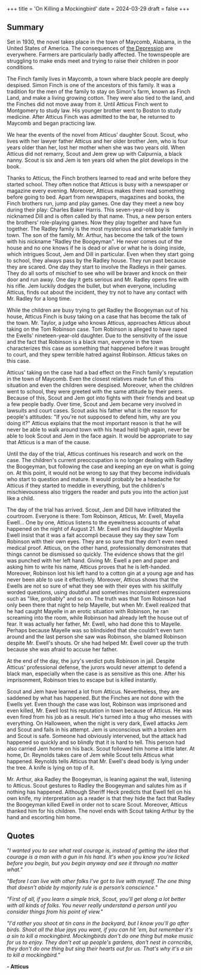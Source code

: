 +++
title = 'On Killing a Mockingbird'
date = 2024-03-29
draft = false
+++

## Summary
Set in 1930, the novel takes place in the town of Maycomb, Alabama, in the United States of America. The consequences of [the Depression](https://en.wikipedia.org/wiki/Great_Depression) are everywhere. Farmers are particularly badly affected. The townspeople are struggling to make ends meet and trying to raise their children in poor conditions.

The Finch family lives in Maycomb, a town where black people are deeply despised. Simon Finch is one of the ancestors of this family. It was a tradition for the men of the family to stay on Simon's farm, known as Finch Land, and make a living growing cotton. They were also tied to the land, and the Finches did not move away from it. Until Atticus Finch went to Montgomery to study law. His younger brother went to Boston to study medicine. After Atticus Finch was admitted to the bar, he returned to Maycomb and began practicing law.

We hear the events of the novel from Atticus' daughter Scout. Scout, who lives with her lawyer father Atticus and her older brother Jem, who is four years older than her, lost her mother when she was two years old. When Atticus did not remarry, Scout and Jem grew up with Calpurnia, a black nanny. Scout is six and Jem is ten years old when the plot develops in the book.

Thanks to Atticus, the Finch brothers learned to read and write before they started school. They often notice that Atticus is busy with a newspaper or magazine every evening. Moreover, Atticus makes them read something before going to bed. Apart from newspapers, magazines and books, the Finch brothers run, jump and play games. One day they meet a new boy during their play: Charles Baker Harris. This seven-year-old boy is nicknamed Dill and is often called by that name. Thus, a new person enters the brothers' role-playing games. Now they play together and have fun together.
The Radley family is the most mysterious and remarkable family in town. The son of the family, Mr. Arthur, has become the talk of the town with his nickname "Radley the Boogeyman". He never comes out of the house and no one knows if he is dead or alive or what he is doing inside, which intrigues Scout, Jem and Dill in particular. Even when they start going to school, they always pass by the Radley house. They run past because they are scared. One day they start to involve the Radleys in their games. They do all sorts of mischief to see who will be braver and knock on their door and run away. One day it gets serious and Mr. Radley opens fire with his rifle. Jem luckily dodges the bullet, but when everyone, including Atticus, finds out about the incident, they try not to have any contact with Mr. Radley for a long time.

While the children are busy trying to get Radley the Boogeyman out of his house, Atticus Finch is busy taking on a case that has become the talk of the town. Mr. Taylor, a judge who knows Atticus, approaches Atticus about taking on the Tom Robinson case. Tom Robinson is alleged to have raped the Ewells' nineteen-year-old daughter. Due to the sensitivity of the issue and the fact that Robinson is a black man, everyone in the town characterizes this case as something that happened before it was brought to court, and they spew terrible hatred against Robinson. Atticus takes on this case.

Atticus' taking on the case had a bad effect on the Finch family's reputation in the town of Maycomb. Even the closest relatives made fun of this situation and even the children were despised. Moreover, when the children went to school, they were greeted with the same attitude by their peers. Because of this, Scout and Jem got into fights with their friends and beat up a few people badly. Over time, Scout and Jem became very involved in lawsuits and court cases. Scout asks his father what is the reason for people's attitudes: "If you're not supposed to defend him, why are you doing it?" Atticus explains that the most important reason is that he will never be able to walk around town with his head held high again, never be able to look Scout and Jem in the face again. It would be appropriate to say that Atticus is a man of the cause.

Until the day of the trial, Atticus continues his research and work on the case. The children's current preoccupation is no longer dealing with Radley the Boogeyman, but following the case and keeping an eye on what is going on. At this point, it would not be wrong to say that they become individuals who start to question and mature. It would probably be a headache for Atticus if they started to meddle in everything, but the children's mischievousness also triggers the reader and puts you into the action just like a child.

The day of the trial has arrived. Scout, Jem and Dill have infiltrated the courtroom. Everyone is there: Tom Robinson, Atticus, Mr. Ewell, Mayella Ewell... One by one, Atticus listens to the eyewitness accounts of what happened on the night of August 21. Mr. Ewell and his daughter Mayella Ewell insist that it was a fait accompli because they say they saw Tom Robinson with their own eyes. They are so sure that they don't even need medical proof. Atticus, on the other hand, professionally demonstrates that things cannot be dismissed so quickly. The evidence shows that the girl was punched with her left hand. Giving Mr. Ewell a pen and paper and asking him to write his name, Atticus proves that he is left-handed. Moreover, Robinson lost his left hand to a cotton gin at a young age and has never been able to use it effectively. Moreover, Atticus shows that the Ewells are not so sure of what they see with their eyes with his skillfully worded questions, using doubtful and sometimes inconsistent expressions such as "like, probably" and so on. The truth was that Tom Robinson had only been there that night to help Mayelle, but when Mr. Ewell realized that he had caught Mayelle in an erotic situation with Robinson, he ran screaming into the room, while Robinson had already left the house out of fear. It was actually her father, Mr. Ewell, who had done this to Mayelle. Perhaps because Mayelle was so blindsided that she couldn't even turn around and the last person she saw was Robinson, she blamed Robinson despite Mr. Ewell's shouts. Or she had helped Mr. Ewell cover up the truth because she was afraid to accuse her father.

At the end of the day, the jury's verdict puts Robinson in jail. Despite Atticus' professional defense, the jurors would never attempt to defend a black man, especially when the case is as sensitive as this one. After his imprisonment, Robinson tries to escape but is killed instantly.

Scout and Jem have learned a lot from Atticus. Nevertheless, they are saddened by what has happened. But the Finches are not done with the Ewells yet. Even though the case was lost, Robinson was imprisoned and even killed, Mr. Ewell lost his reputation in town because of Atticus. He was even fired from his job as a result. He's turned into a thug who messes with everything. On Halloween, when the night is very dark, Ewell attacks Jem and Scout and fails in his attempt. Jem is unconscious with a broken arm and Scout is safe. Someone had obviously intervened, but the attack had happened so quickly and so blindly that it is hard to tell. This person had also carried Jem home on his back. Scout followed him home a little later. At home, Dr. Reynolds takes care of Jem while Scout tells Atticus what happened. Reynolds tells Atticus that Mr. Ewell's dead body is lying under the tree. A knife is lying on top of it.

Mr. Arthur, aka Radley the Boogeyman, is leaning against the wall, listening to Atticus. Scout gestures to Radley the Boogeyman and salutes him as if nothing has happened. Although Sheriff Heck predicts that Ewell fell on his own knife, my interpretation as a reader is that they hide the fact that Radley the Boogeyman killed Ewell in order not to scare Scout. Moreover, Atticus thanked him for his children. The novel ends with Scout taking Arthur by the hand and escorting him home.

## Quotes

_"I wanted you to see what real courage is, instead of getting the idea that courage is a man with a gun in his hand. It's when you know you're licked before you begin, but you begin anyway and see it through no matter what."_

_"Before I can live with other folks I’ve got to live with myself. The one thing that doesn’t abide by majority rule is a person’s conscience."_

_"First of all, if you learn a simple trick, Scout, you’ll get along a lot better with all kinds of folks. You never really understand a person until you consider things from his point of view."_

_"I'd rather you shoot at tin cans in the backyard, but I know you'll go after birds. Shoot all the blue jays you want, if you can hit 'em, but remember it's a sin to kill a mockingbird. Mockingbirds don't do one thing but make music for us to enjoy. They don't eat up people's gardens, don't nest in corncribs, they don't do one thing but sing their hearts out for us. That's why it's a sin to kill a mockingbird."_

**- Atticus**
